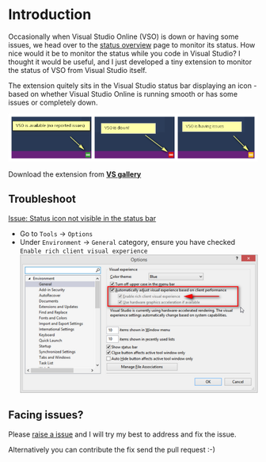 # Introduction
Occasionally when Visual Studio Online (VSO) is down or having some issues, we head over to the [status overview](https://www.visualstudio.com/en-us/support/support-overview-vs.aspx) page to monitor its status. How nice would it be to monitor the status while you code in Visual Studio? I thought it would be useful, and I just developed a tiny extension to monitor the status of VSO from Visual Studio itself.

The extension quitely sits in the Visual Studio status bar displaying an icon - based on whether Visual Studio Online is running smooth or has some issues or completely down. 

![](img/vso_status_inspector.png)

Download the extension from [**VS gallery**](https://visualstudiogallery.msdn.microsoft.com/e87c82b9-dced-4fe2-9a40-f90139c56882)

## Troubleshoot

[Issue: Status icon not visible in the status bar](https://github.com/onlyutkarsh/VSOStatusInspector/issues/1) 

- Go to `Tools` -> `Options`
- Under `Environment` -> `General` category, ensure you have checked `Enable rich client visual experience`
![](img/troubleshoot_options.png)
 


## Facing issues?
Please [raise a issue](https://github.com/onlyutkarsh/VSOStatusInspector/issues/new) and I will try my best to address and fix the issue.

Alternatively you can contribute the fix send the pull request :-)
